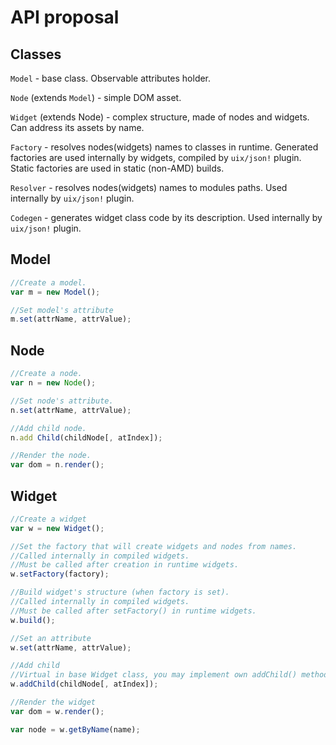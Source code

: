 # API proposal

## Classes

`Model` - base class. Observable attributes holder.

`Node` (extends `Model`) - simple DOM asset.

`Widget` (extends Node) - complex structure, made of nodes and widgets. Can address its assets by name.

`Factory` - resolves nodes(widgets) names to classes in runtime.
Generated factories are used internally by widgets, compiled by `uix/json!` plugin.
Static factories are used in static (non-AMD) builds.

`Resolver` - resolves nodes(widgets) names to modules paths. Used internally by `uix/json!` plugin.

`Codegen` - generates widget class code by its description. Used internally by `uix/json!` plugin.


## Model

```javascript
//Create a model.
var m = new Model();

//Set model's attribute
m.set(attrName, attrValue);
```

## Node

```javascript
//Create a node.
var n = new Node();

//Set node's attribute.
n.set(attrName, attrValue);

//Add child node.
n.add Child(childNode[, atIndex]);

//Render the node.
var dom = n.render();
```

## Widget

```javascript
//Create a widget
var w = new Widget();

//Set the factory that will create widgets and nodes from names.
//Called internally in compiled widgets.
//Must be called after creation in runtime widgets.
w.setFactory(factory);

//Build widget's structure (when factory is set).
//Called internally in compiled widgets.
//Must be called after setFactory() in runtime widgets.
w.build();

//Set an attribute
w.set(attrName, attrValue);

//Add child
//Virtual in base Widget class, you may implement own addChild() method.
w.addChild(childNode[, atIndex]);

//Render the widget
var dom = w.render();

var node = w.getByName(name);
```
